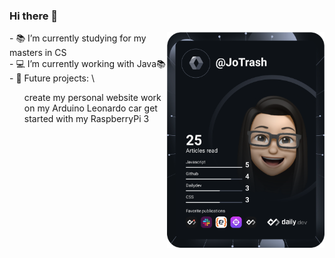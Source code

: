 ### Hi there 👋
<div class="row" style="display: flex;">
  <div class="column" style="flex: 50%;">
    - 📚 I’m currently studying for my masters in CS </br>
    - 💻 I’m currently working with Java📚 </br>
    - 🤖 Future projects: \
     <ul>
       <item>create my personal website</item>
       <item>work on my Arduino Leonardo car</item>
       <item>get started with my RaspberryPi 3</item>
     </ul>
  </div>
  <p></p>
  <div class="column" style="flex: 50%;">
    <a href="https://app.daily.dev/JoTrash"><img src="https://github.com/JoanaTrashlieva/JoanaTrashlieva/blob/main/devcard.svg" width="300" alt="Jo's Dev      Card"/></a>
  </div>
</div>





